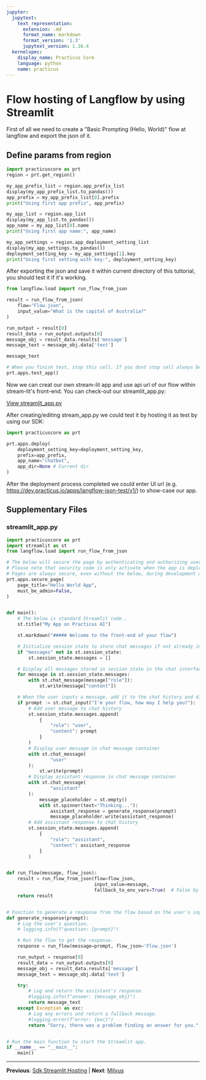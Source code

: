 ```yaml
---
jupyter:
  jupytext:
    text_representation:
      extension: .md
      format_name: markdown
      format_version: '1.3'
      jupytext_version: 1.16.4
  kernelspec:
    display_name: Practicus Core
    language: python
    name: practicus
---
```


# Flow hosting of Langflow by using Streamlit


First of all we need to create a "Basic Prompting (Hello, World)" flow at langflow and export the json of it.



## Define params from region

```python
import practicuscore as prt
region = prt.get_region()
```

```python
my_app_prefix_list = region.app_prefix_list
display(my_app_prefix_list.to_pandas())
app_prefix = my_app_prefix_list[0].prefix
print("Using first app prefix", app_prefix)
```

```python
my_app_list = region.app_list
display(my_app_list.to_pandas())
app_name = my_app_list[0].name
print("Using first app name:", app_name)
```

```python
my_app_settings = region.app_deployment_setting_list
display(my_app_settings.to_pandas())
deployment_setting_key = my_app_settings[1].key
print("Using first setting with key:", deployment_setting_key)
```

After exporting the json and save it within current directory of this tuttorial, you should test it if it's working.

```python
from langflow.load import run_flow_from_json

result = run_flow_from_json(
    flow="Flow.json",
    input_value="What is the capital of Australia?"
)

run_output = result[0]
result_data = run_output.outputs[0]
message_obj = result_data.results['message']
message_text = message_obj.data['text']

message_text
```

```python
# When you finish test, stop this cell. If you dont stop cell always be open.
prt.apps.test_app()
```

Now we can creat our own stream-lit app and use api url of our flow within stream-lit's front-end. You can check-out our streamlit_app.py:

[View streamlit_app.py](streamlit_app.py)


After creating/editing stream_app.py we could test it by hosting it as test by using our SDK:

```python
import practicuscore as prt

prt.apps.deploy(
    deployment_setting_key=deployment_setting_key,
    prefix=app_prefix,
    app_name="chatbot",
    app_dir=None # Current dir
)
```

After the deployment process completed we could enter UI url (e.g. https://dev.practicus.io/apps/langflow-json-test/v1/) to show-case our app.


## Supplementary Files

### streamlit_app.py
```python
import practicuscore as prt
import streamlit as st
from langflow.load import run_flow_from_json

# The below will secure the page by authenticating and authorizing users with Single-Sign-On.
# Please note that security code is only activate when the app is deployed.
# Pages are always secure, even without the below, during development and only the owner can access them.
prt.apps.secure_page(
    page_title="Hello World App",
    must_be_admin=False,
)


def main():
    # The below is standard Streamlit code..
    st.title("My App on Practicus AI")

    st.markdown("##### Welcome to the front-end of your flow")

    # Initialize session state to store chat messages if not already initialized.
    if "messages" not in st.session_state:
        st.session_state.messages = []

    # Display all messages stored in session state in the chat interface.
    for message in st.session_state.messages:
        with st.chat_message(message["role"]):
            st.write(message["content"])

    # When the user inputs a message, add it to the chat history and display it.
    if prompt := st.chat_input("I'm your flow, how may I help you?"):
        # Add user message to chat history
        st.session_state.messages.append(
            {
                "role": "user",
                "content": prompt
            }
        )
        # Display user message in chat message container
        with st.chat_message(
                "user"
        ):
            st.write(prompt)
        # Display assistant response in chat message container
        with st.chat_message(
                "assistant"
        ):
            message_placeholder = st.empty()
            with st.spinner(text="Thinking..."):
                assistant_response = generate_response(prompt)
                message_placeholder.write(assistant_response)
        # Add assistant response to chat history
        st.session_state.messages.append(
            {
                "role": "assistant",
                "content": assistant_response
            }
        )


def run_flow(message, flow_json):
    result = run_flow_from_json(flow=flow_json,
                                input_value=message,
                                fallback_to_env_vars=True)  # False by default
    return result


# Function to generate a response from the flow based on the user's input.
def generate_response(prompt):
    # Log the user's question.
    # logging.info(f"question: {prompt}")

    # Run the flow to get the response.
    response = run_flow(message=prompt, flow_json='Flow.json')

    run_output = response[0]
    result_data = run_output.outputs[0]
    message_obj = result_data.results['message']
    message_text = message_obj.data['text']

    try:
        # Log and return the assistant's response.
        #logging.info(f"answer: {message_obj}")
        return message_text
    except Exception as exc:
        # Log any errors and return a fallback message.
        #logging.error(f"error: {exc}")
        return "Sorry, there was a problem finding an answer for you."


# Run the main function to start the Streamlit app.
if __name__ == "__main__":
    main()

```


---

**Previous**: [Sdk Streamlit Hosting](../02_sdk_llm_apphost/non-stream/sdk_streamlit_hosting.md) | **Next**: [Milvus](../../04_vector_databases/milvus.md)
